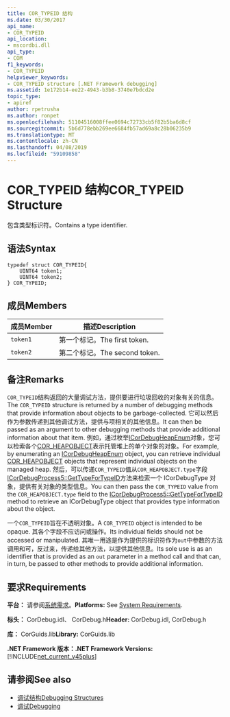 ```yaml
---
title: COR_TYPEID 结构
ms.date: 03/30/2017
api_name:
- COR_TYPEID
api_location:
- mscordbi.dll
api_type:
- COM
f1_keywords:
- COR_TYPEID
helpviewer_keywords:
- COR_TYPEID structure [.NET Framework debugging]
ms.assetid: 1e172b14-ee22-4943-b3b8-3740e7bdcd2e
topic_type:
- apiref
author: rpetrusha
ms.author: ronpet
ms.openlocfilehash: 51104516008ffee0694c72733cb5f82b5ba6d8cf
ms.sourcegitcommit: 5b6d778ebb269ee6684fb57ad69a8c28b06235b9
ms.translationtype: MT
ms.contentlocale: zh-CN
ms.lasthandoff: 04/08/2019
ms.locfileid: "59109858"
---
```

# <a name="cortypeid-structure"></a><span data-ttu-id="6fc14-102">COR_TYPEID 结构</span><span class="sxs-lookup"><span data-stu-id="6fc14-102">COR_TYPEID Structure</span></span>
<span data-ttu-id="6fc14-103">包含类型标识符。</span><span class="sxs-lookup"><span data-stu-id="6fc14-103">Contains a type identifier.</span></span>  
  
## <a name="syntax"></a><span data-ttu-id="6fc14-104">语法</span><span class="sxs-lookup"><span data-stu-id="6fc14-104">Syntax</span></span>  
  
```  
typedef struct COR_TYPEID{  
    UINT64 token1;  
    UINT64 token2;  
} COR_TYPEID;  
```  
  
## <a name="members"></a><span data-ttu-id="6fc14-105">成员</span><span class="sxs-lookup"><span data-stu-id="6fc14-105">Members</span></span>  
  
|<span data-ttu-id="6fc14-106">成员</span><span class="sxs-lookup"><span data-stu-id="6fc14-106">Member</span></span>|<span data-ttu-id="6fc14-107">描述</span><span class="sxs-lookup"><span data-stu-id="6fc14-107">Description</span></span>|  
|------------|-----------------|  
|`token1`|<span data-ttu-id="6fc14-108">第一个标记。</span><span class="sxs-lookup"><span data-stu-id="6fc14-108">The first token.</span></span>|  
|`token2`|<span data-ttu-id="6fc14-109">第二个标记。</span><span class="sxs-lookup"><span data-stu-id="6fc14-109">The second token.</span></span>|  
  
## <a name="remarks"></a><span data-ttu-id="6fc14-110">备注</span><span class="sxs-lookup"><span data-stu-id="6fc14-110">Remarks</span></span>  
 <span data-ttu-id="6fc14-111">`COR_TYPEID`结构返回的大量调试方法，提供要进行垃圾回收的对象有关的信息。</span><span class="sxs-lookup"><span data-stu-id="6fc14-111">The `COR_TYPEID` structure is returned by a number of debugging methods that provide information about objects to be garbage-collected.</span></span> <span data-ttu-id="6fc14-112">它可以然后作为参数传递到其他调试方法，提供与项相关的其他信息。</span><span class="sxs-lookup"><span data-stu-id="6fc14-112">It can then be passed as an argument to other debugging methods that provide additional information about that item.</span></span> <span data-ttu-id="6fc14-113">例如，通过枚举[ICorDebugHeapEnum](../../../../docs/framework/unmanaged-api/debugging/icordebugheapenum-interface.md)对象，您可以检索各个[COR_HEAPOBJECT](../../../../docs/framework/unmanaged-api/debugging/cor-heapobject-structure.md)表示托管堆上的单个对象的对象。</span><span class="sxs-lookup"><span data-stu-id="6fc14-113">For example, by enumerating an [ICorDebugHeapEnum](../../../../docs/framework/unmanaged-api/debugging/icordebugheapenum-interface.md) object, you can retrieve individual [COR_HEAPOBJECT](../../../../docs/framework/unmanaged-api/debugging/cor-heapobject-structure.md) objects that represent individual objects on the managed heap.</span></span> <span data-ttu-id="6fc14-114">然后，可以传递`COR_TYPEID`值从`COR_HEAPOBJECT.type`字段[ICorDebugProcess5::GetTypeForTypeID](../../../../docs/framework/unmanaged-api/debugging/icordebugprocess5-gettypefortypeid-method.md)方法来检索一个 ICorDebugType 对象，提供有关对象的类型信息。</span><span class="sxs-lookup"><span data-stu-id="6fc14-114">You can then pass the `COR_TYPEID` value from the `COR_HEAPOBJECT.type` field to the [ICorDebugProcess5::GetTypeForTypeID](../../../../docs/framework/unmanaged-api/debugging/icordebugprocess5-gettypefortypeid-method.md) method to retrieve an ICorDebugType object that provides type information about the object.</span></span>  
  
 <span data-ttu-id="6fc14-115">一个`COR_TYPEID`旨在不透明对象。</span><span class="sxs-lookup"><span data-stu-id="6fc14-115">A `COR_TYPEID` object is intended to be opaque.</span></span> <span data-ttu-id="6fc14-116">其各个字段不应访问或操作。</span><span class="sxs-lookup"><span data-stu-id="6fc14-116">Its individual fields should not be accessed or manipulated.</span></span> <span data-ttu-id="6fc14-117">其唯一用途是作为提供的标识符作为`out`中参数的方法调用和可，反过来，传递给其他方法，以提供其他信息。</span><span class="sxs-lookup"><span data-stu-id="6fc14-117">Its sole use is as an identifier that is provided as an `out` parameter in a method call and that can, in turn, be passed to other methods to provide additional information.</span></span>  
  
## <a name="requirements"></a><span data-ttu-id="6fc14-118">要求</span><span class="sxs-lookup"><span data-stu-id="6fc14-118">Requirements</span></span>  
 <span data-ttu-id="6fc14-119">**平台：** 请参阅[系统需求](../../../../docs/framework/get-started/system-requirements.md)。</span><span class="sxs-lookup"><span data-stu-id="6fc14-119">**Platforms:** See [System Requirements](../../../../docs/framework/get-started/system-requirements.md).</span></span>  
  
 <span data-ttu-id="6fc14-120">**标头：** CorDebug.idl、 CorDebug.h</span><span class="sxs-lookup"><span data-stu-id="6fc14-120">**Header:** CorDebug.idl, CorDebug.h</span></span>  
  
 <span data-ttu-id="6fc14-121">**库：** CorGuids.lib</span><span class="sxs-lookup"><span data-stu-id="6fc14-121">**Library:** CorGuids.lib</span></span>  
  
 **<span data-ttu-id="6fc14-122">.NET Framework 版本：</span><span class="sxs-lookup"><span data-stu-id="6fc14-122">.NET Framework Versions:</span></span>** [!INCLUDE[net_current_v45plus](../../../../includes/net-current-v45plus-md.md)]  
  
## <a name="see-also"></a><span data-ttu-id="6fc14-123">请参阅</span><span class="sxs-lookup"><span data-stu-id="6fc14-123">See also</span></span>

- [<span data-ttu-id="6fc14-124">调试结构</span><span class="sxs-lookup"><span data-stu-id="6fc14-124">Debugging Structures</span></span>](../../../../docs/framework/unmanaged-api/debugging/debugging-structures.md)
- [<span data-ttu-id="6fc14-125">调试</span><span class="sxs-lookup"><span data-stu-id="6fc14-125">Debugging</span></span>](../../../../docs/framework/unmanaged-api/debugging/index.md)
